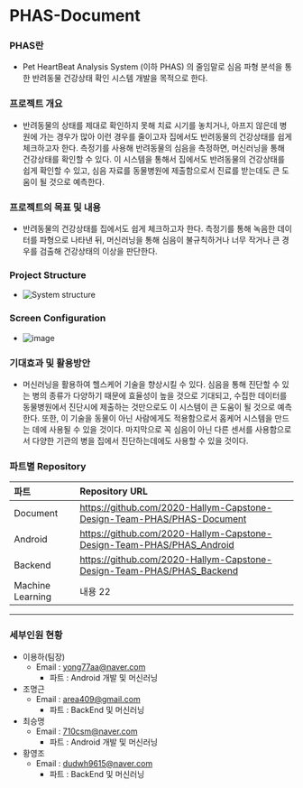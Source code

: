# PHAS-Document

### PHAS란
* Pet HeartBeat Analysis System (이하 PHAS) 의 줄임말로 심음 파형 분석을 통한 반려동물 건강상태 확인 시스템 개발을 목적으로 한다.

### 프로젝트 개요
* 반려동물의 상태를 제대로 확인하지 못해 치료 시기를 놓치거나, 아프지 않은데 병원에 가는 경우가 많아 이런 경우를 줄이고자 집에서도 반려동물의 건강상태를 쉽게 체크하고자 한다. 측정기를 사용해 반려동물의 심음을 측정하면, 머신러닝을 통해 건강상태를 확인할 수 있다. 이 시스템을 통해서 집에서도 반려동물의 건강상태를 쉽게 확인할 수 있고, 심음 자료를 동물병원에 제출함으로서 진료를 받는데도 큰 도움이 될 것으로 예측한다.

### 프로젝트의 목표 및 내용
*  반려동물의 건강상태를 집에서도 쉽게 체크하고자 한다. 측정기를 통해 녹음한 데이터를 파형으로 나타낸 뒤, 머신러닝을 통해 심음이 불규칙하거나 너무 작거나 큰 경우를 검출해 건강상태의 이상을 판단한다.

### Project Structure
* ![System structure](https://user-images.githubusercontent.com/50908416/80507927-5adf7780-89b2-11ea-878c-4cb99edd0e5d.png)

### Screen Configuration
* ![image](https://user-images.githubusercontent.com/29707967/79291785-840bfc80-7f0a-11ea-8f66-0a15f9448d3f.png)

### 기대효과 및 활용방안
*  머신러닝을 활용하여 헬스케어 기술을 향상시킬 수 있다. 심음을 통해 진단할 수 있는 병의 종류가 다양하기 때문에 효율성이 높을 것으로 기대되고, 수집한 데이터를 동물병원에서 진단시에 제출하는 것만으로도 이 시스템이 큰 도움이 될 것으로 예측한다. 또한, 이 기술을 동물이 아닌 사람에게도 적용함으로서 홈케어 시스템을 만드는 데에 사용될 수 있을 것이다. 마지막으로 꼭 심음이 아닌 다른 센서를 사용함으로서 다양한 기관의 병을 집에서 진단하는데에도 사용할 수 있을 것이다.

### 파트별 Repository
| 파트 | Repository URL |
|:--------|:--------|
| Document | https://github.com/2020-Hallym-Capstone-Design-Team-PHAS/PHAS-Document |
| Android | https://github.com/2020-Hallym-Capstone-Design-Team-PHAS/PHAS_Android |
| Backend | https://github.com/2020-Hallym-Capstone-Design-Team-PHAS/PHAS_Backend |
| Machine Learning | 내용 22 |
***        
### 세부인원 현황
* 이용하(팀장) 
  - Email : yong77aa@naver.com
    + 파트 : Android 개발 및 머신러닝
* 조명근
  - Email : area409@gmail.com
    + 파트 : BackEnd 및 머신러닝
* 최승명
  - Email : 710csm@naver.com
    + 파트 : Android 개발 및 머신러닝
* 황영조
  - Email : dudwh9615@naver.com
    + 파트 : BackEnd 및 머신러닝

